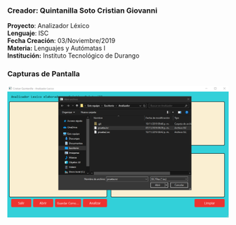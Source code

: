 ### Creador: Quintanilla Soto Cristian Giovanni  
**Proyecto**: Analizador Léxico  
**Lenguaje**: ISC  
**Fecha Creación**: 03/Noviembre/2019  
**Materia:** Lenguajes y Autómatas I  
**Institución:** Instituto Tecnológico de Durango

### Capturas de Pantalla
![Abrir Archivo](/capture_1.PNG?raw=true "Abrir Archivo")

